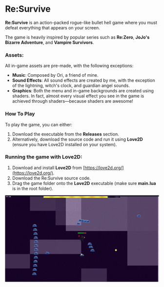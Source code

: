 # Re:Survive

**Re:Survive** is an action-packed rogue-like bullet hell game where you must defeat everything that appears on your screen.

The game is heavily inspired by popular series such as **Re:Zero**, **JoJo's Bizarre Adventure**, and **Vampire Survivors**.

### Assets:
All in-game assets are pre-made, with the following exceptions:

- **Music**: Composed by Ori, a friend of mine.
- **Sound Effects**: All sound effects are created by me, with the exception of the lightning, witch's clock, and guardian angel sounds.
- **Graphics**: Both the menu and in-game backgrounds are created using shaders. In fact, almost every visual effect you see in the game is achieved through shaders—because shaders are awesome!

### How To Play
To play the game, you can either:
1. Download the executable from the **Releases** section.
2. Alternatively, download the source code and run it using **Love2D** (ensure you have Love2D installed on your system).

### Running the game with Love2D:
1. Download and install **Love2D** from [https://love2d.org/](https://love2d.org/).
2. Download the Re:Survive source code.
3. Drag the game folder onto the **Love2D** executable (make sure **main.lua** is in the root folder).

![Screenshot](Assets/screenshot.png)
